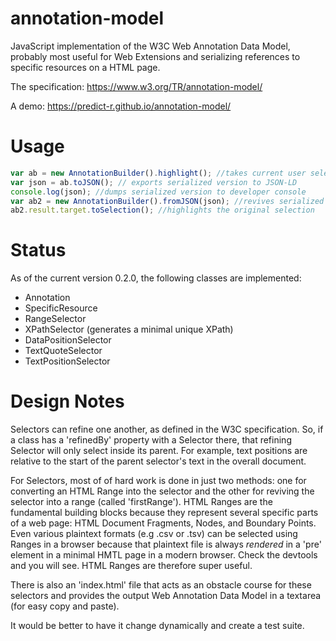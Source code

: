 # annotation-model
JavaScript implementation of the W3C Web Annotation Data Model, probably most useful for Web Extensions and serializing references to specific resources on a HTML page.

The specification: 
https://www.w3.org/TR/annotation-model/

A demo: 
https://predict-r.github.io/annotation-model/

# Usage

```js
var ab = new AnnotationBuilder().highlight(); //takes current user selection and builds an Annotation
var json = ab.toJSON(); // exports serialized version to JSON-LD 
console.log(json); //dumps serialized version to developer console
var ab2 = new AnnotationBuilder().fromJSON(json); //revives serialized version 
ab2.result.target.toSelection(); //highlights the original selection 
```

# Status

As of the current version 0.2.0, the following classes are implemented:

* Annotation
* SpecificResource
* RangeSelector
* XPathSelector  (generates a minimal unique XPath)
* DataPositionSelector
* TextQuoteSelector
* TextPositionSelector

# Design Notes

Selectors can refine one another, as defined in the W3C specification. So, if a class has a 'refinedBy' property with a Selector there, that refining Selector will only select inside its parent. For example, text positions are relative to the start of the parent selector's text in the overall document.

For Selectors, most of of hard work is done in just two methods: one for converting an HTML Range into the selector and the other for reviving the selector into a range (called 'firstRange'). HTML Ranges are the fundamental building blocks because they represent several specific parts of a web page: HTML Document Fragments, Nodes, and Boundary Points. Even various plaintext formats (e.g .csv or .tsv) can be selected using Ranges in a browser because that plaintext file is always *rendered* in a 'pre' element in a minimal HMTL page in a modern browser. Check the devtools and you will see. HTML Ranges are therefore super useful.

There is also an 'index.html' file that acts as an obstacle course for these selectors and provides the output Web Annotation Data Model in a textarea (for easy copy and paste).

It would be better to have it change dynamically and create a test suite.

